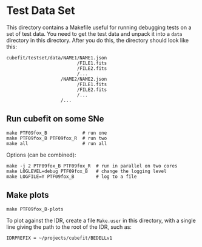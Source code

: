 Test Data Set
=============

This directory contains a Makefile useful for running debugging tests
on a set of test data. You need to get the test data and unpack it
into a `data` directory in this directory. After you do this, the
directory should look like this:

```
cubefit/testset/data/NAME1/NAME1.json
                          /FILE1.fits
                          /FILE2.fits
                          /...
                    /NAME2/NAME2.json
                          /FILE1.fits
                          /FILE2.fits
                          /...
                    /...
```

Run cubefit on some SNe
-----------------------

```
make PTF09fox_B             # run one
make PTF09fox_B PTF09fox_R  # run two
make all                    # run all
```

Options (can be combined):

```
make -j 2 PTF09fox_B PTF09fox_R  # run in parallel on two cores
make LOGLEVEL=debug PTF09fox_B   # change the logging level
make LOGFILE=Y PTF09fox_B        # log to a file
```

Make plots
----------

```
make PTF09fox_B-plots
```

To plot against the IDR, create a file `Make.user` in this directory,
with a single line giving the path to the root of the IDR, such as:

```
IDRPREFIX = ~/projects/cubefit/BEDELLv1
```
